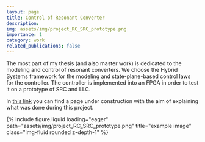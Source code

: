```yaml
---
layout: page
title: Control of Resonant Converter
description: 
img: assets/img/project_RC_SRC_prototype.png
importance: 1
category: work
related_publications: false
---
```





The most part of my thesis (and also master work) is dedicated to the modeling and control of resonant converters.
We choose the Hybrid Systems framework for the modeling and state-plane-based control laws for the controller.
The controller is implemented into an FPGA in order to test it on a prototype of SRC and LLC.

In [this link](https://nzaupa.github.io/FPGA_resonant_converter/intro.html) you can find a page under construction with the aim of explaining what was done during this project.


<div class="row">
    {% include figure.liquid loading="eager" path="assets/img/project_RC_SRC_prototype.png" title="example image" class="img-fluid rounded z-depth-1" %}
</div>
